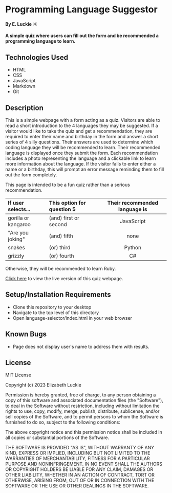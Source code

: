 # Programming Language Suggestor

#### By E. Luckie ☀️

#### A simple quiz where users can fill out the form and be recommended a programming language to learn.

## Technologies Used

* HTML
* CSS
* JavaScript
* Markdown
* Git

## Description

This is a simple webpage with a form acting as a quiz. Visitors are able to read a short introduction to the 4 languages they may be suggested. If a visitor would like to take the quiz and get a recommendation, they are required to enter their name and birthday in the form and answer a short series of 4 silly questions. Their answers are used to determine which coding language they will be recommended to learn. Their recommended language is displayed once they submit the form. Each recommendation includes a photo representing the language and a clickable link to learn more information about the language. If the visitor fails to enter either a name or a birthday, this will prompt an error message reminding them to fill out the form completely.

This page is intended to be a fun quiz rather than a serious recommendation.

| If user selects... | This option for question 5 | Their recommended language is |
| :----------------- | :------------------------- | :---------------------------: |
| gorilla or kangaroo | (and) first or second | JavaScript |
| "Are you joking" | (and) fifth | none |
| snakes | (or) third | Python |
| grizzly | (or) fourth | C# |

Otherwise, they will be recommended to learn Ruby.

[Click here](https://eluckie.github.io/language-suggestor/) to view the live version of this quiz webpage.

## Setup/Installation Requirements

* Clone this repository to your desktop
* Navigate to the top level of this directory
* Open language-selector/index.html in your web browser

## Known Bugs
* Page does not display user's name to address them with results.

## License

MIT License

Copyright (c) 2023 Elizabeth Luckie

Permission is hereby granted, free of charge, to any person obtaining a copy
of this software and associated documentation files (the "Software"), to deal
in the Software without restriction, including without limitation the rights
to use, copy, modify, merge, publish, distribute, sublicense, and/or sell
copies of the Software, and to permit persons to whom the Software is
furnished to do so, subject to the following conditions:

The above copyright notice and this permission notice shall be included in all
copies or substantial portions of the Software.

THE SOFTWARE IS PROVIDED "AS IS", WITHOUT WARRANTY OF ANY KIND, EXPRESS OR
IMPLIED, INCLUDING BUT NOT LIMITED TO THE WARRANTIES OF MERCHANTABILITY,
FITNESS FOR A PARTICULAR PURPOSE AND NONINFRINGEMENT. IN NO EVENT SHALL THE
AUTHORS OR COPYRIGHT HOLDERS BE LIABLE FOR ANY CLAIM, DAMAGES OR OTHER
LIABILITY, WHETHER IN AN ACTION OF CONTRACT, TORT OR OTHERWISE, ARISING FROM,
OUT OF OR IN CONNECTION WITH THE SOFTWARE OR THE USE OR OTHER DEALINGS IN THE
SOFTWARE.
